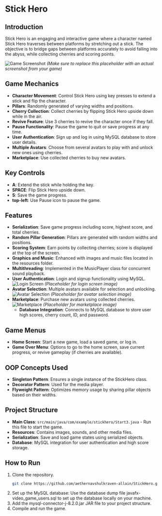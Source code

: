 # Stick Hero

## Introduction
Stick Hero is an engaging and interactive game where a character named Stick Hero traverses between platforms by stretching out a stick. The objective is to bridge gaps between platforms accurately to avoid falling into the abyss, while collecting cherries and scoring points.

![Game Screenshot](resources/screenshot.png) *(Make sure to replace this placeholder with an actual screenshot from your game)*

## Game Mechanics
- **Character Movement**: Control Stick Hero using key presses to extend a stick and flip the character.
- **Pillars**: Randomly generated of varying widths and positions.
- **Cherry Collection**: Collect cherries by flipping Stick Hero upside down while in the air.
- **Revive Feature**: Use 3 cherries to revive the character once if they fall.
- **Pause Functionality**: Pause the game to quit or save progress at any time.
- **User Authentication**: Sign up and log in using MySQL database to store user details.
- **Multiple Avatars**: Choose from several avatars to play with and unlock new ones using cherries.
- **Marketplace**: Use collected cherries to buy new avatars.

## Key Controls
- **A**: Extend the stick while holding the key.
- **SPACE**: Flip Stick Hero upside down.
- **S**: Save the game progress.
- **top-left**: Use Pause icon to pause the game.

## Features
- **Serialization**: Save game progress including score, highest score, and total cherries.
- **Random Pillar Generation**: Pillars are generated with random widths and positions.
- **Scoring System**: Earn points by collecting cherries; score is displayed at the top of the screen.
- **Graphics and Music**: Enhanced with images and music files located in the resources folder.
- **Multithreading**: Implemented in the MusicPlayer class for concurrent sound playback.
- **User Authentication**: Login and signup functionality using MySQL.
  ![Login Screen](resources/sign-up.png) *(Placeholder for login screen image)*
- **Avatar Selection**: Multiple avatars available for selection and unlocking.
  ![Avatar Selection](resources/select_character.png) *(Placeholder for avatar selection image)*
- **Marketplace**: Purchase new avatars using collected cherries.
  ![Marketplace](resources/marketplace.png) *(Placeholder for marketplace image)*
  - **Database Integration**: Connects to MySQL database to store user high scores, cherry count, ID, and password.

## Game Menus
- **Home Screen**: Start a new game, load a saved game, or log in.
- **Game Over Menu**: Options to go to the home screen, save current progress, or revive gameplay (if cherries are available).

## OOP Concepts Used
- **Singleton Pattern**: Ensures a single instance of the StickHero class.
- **Decorator Pattern**: Used for the media player.
- **Flyweight Pattern**: Optimizes memory usage by sharing pillar objects based on their widths.

## Project Structure
- **Main Class**: `src/main/java/com/example/stickhero/Start3.java` - Run this file to start the game.
- **Resources**: Contains images, sounds, and other media files.
- **Serialization**: Save and load game states using serialized objects.
- **Database**: MySQL integration for user authentication and high score storage.

## How to Run
1. Clone the repository.
   ```sh
   git clone https://github.com/aethernavshulkraven-allain/StickHero.git
2. Set up the MySQL database:
   Use the database dump file javafx-video_game_users.sql to set up the database locally on your machine.
3. Add the mysql-connector-j-8.2.0.jar JAR file to your project structure.
4. Compile and run the game.
